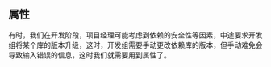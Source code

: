 ## 属性
有时，我们在开发阶段，项目经理可能考虑到依赖的安全性等因素，中途要求开发组将某个库的版本升级，这时，开发组需要手动更改依赖库的版本，但手动难免会导致输入错误的信息，这时我们就需要用到属性了。